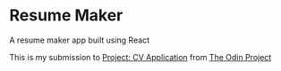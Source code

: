 # Resume Maker

A resume maker app built using React

This is my submission to [Project: CV Application](https://www.theodinproject.com/lessons/node-path-react-new-cv-application) from [The Odin Project](https://www.theodinproject.com)
